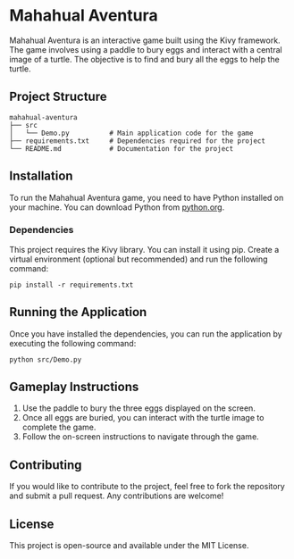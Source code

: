 # Mahahual Aventura

Mahahual Aventura is an interactive game built using the Kivy framework. The game involves using a paddle to bury eggs and interact with a central image of a turtle. The objective is to find and bury all the eggs to help the turtle.

## Project Structure

```
mahahual-aventura
├── src
│   └── Demo.py          # Main application code for the game
├── requirements.txt     # Dependencies required for the project
└── README.md            # Documentation for the project
```

## Installation

To run the Mahahual Aventura game, you need to have Python installed on your machine. You can download Python from [python.org](https://www.python.org/downloads/).

### Dependencies

This project requires the Kivy library. You can install it using pip. Create a virtual environment (optional but recommended) and run the following command:

```
pip install -r requirements.txt
```

## Running the Application

Once you have installed the dependencies, you can run the application by executing the following command:

```
python src/Demo.py
```

## Gameplay Instructions

1. Use the paddle to bury the three eggs displayed on the screen.
2. Once all eggs are buried, you can interact with the turtle image to complete the game.
3. Follow the on-screen instructions to navigate through the game.

## Contributing

If you would like to contribute to the project, feel free to fork the repository and submit a pull request. Any contributions are welcome!

## License

This project is open-source and available under the MIT License.